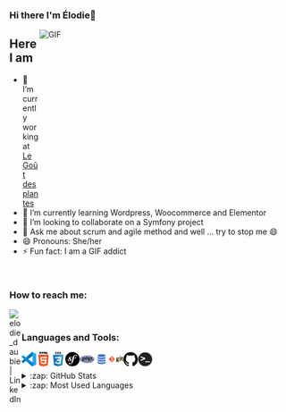 ### Hi there I'm Élodie👋

 <img align="right" alt="GIF" src="https://github.com/arsentieva/arsentieva/blob/main/code.gif?raw=true" width="450" height="300" />


## Here I am
- 🔭 I’m currently working at [Le Goût des plantes]
- 🌱 I’m currently learning Wordpress, Woocommerce and Elementor
- 👯 I’m looking to collaborate on a Symfony project
- 💬 Ask me about scrum and agile method and well ... try to stop me 😄
- 😄 Pronouns: She/her
- ⚡ Fun fact: I am a GIF addict

<br />

### How to reach me:
[<img align="left" alt="elodie_daubie | LinkedIn" width="22px" src="https://cdn.jsdelivr.net/npm/simple-icons@v3/icons/linkedin.svg" />][linkedin]

<br />

### Languages and Tools:

<img align="left" alt="Visual Studio Code" width="26px" src="https://raw.githubusercontent.com/github/explore/80688e429a7d4ef2fca1e82350fe8e3517d3494d/topics/visual-studio-code/visual-studio-code.png" />
<img align="left" alt="HTML5" width="26px" src="https://raw.githubusercontent.com/github/explore/80688e429a7d4ef2fca1e82350fe8e3517d3494d/topics/html/html.png" />
<img align="left" alt="CSS3" width="26px" src="https://raw.githubusercontent.com/github/explore/80688e429a7d4ef2fca1e82350fe8e3517d3494d/topics/css/css.png" />
<img align="left" alt="Symfony" width="26px" 
src="https://raw.githubusercontent.com/github/explore/80688e429a7d4ef2fca1e82350fe8e3517d3494d/topics/symfony/symfony.png" />
<img align="left" alt="PHP" width="26px"   
src="https://raw.githubusercontent.com/github/explore/80688e429a7d4ef2fca1e82350fe8e3517d3494d/topics/php/php.png" />
<img align="left" alt="Sql" width="26px"      
src="https://raw.githubusercontent.com/github/explore/80688e429a7d4ef2fca1e82350fe8e3517d3494d/topics/sql/sql.png" />
<img align="left" alt="Git" width="26px" src="https://raw.githubusercontent.com/github/explore/80688e429a7d4ef2fca1e82350fe8e3517d3494d/topics/git/git.png" />
<img align="left" alt="GitHub" width="26px" src="https://raw.githubusercontent.com/github/explore/78df643247d429f6cc873026c0622819ad797942/topics/github/github.png" />
<img align="left" alt="Terminal" width="26px" src="https://raw.githubusercontent.com/github/explore/80688e429a7d4ef2fca1e82350fe8e3517d3494d/topics/terminal/terminal.png" />

<br />
<br />

<details>
  <summary>:zap: GitHub Stats</summary>

  <img align="left" alt="Elodie's GitHub Stats" src="https://github-readme-stats.vercel.app/api?username=elodiedaubie&show_icons=true&hide_border=true" />

</details>

<details>
  <summary>:zap: Most Used Languages</summary>

<img align="left" alt="Elodie's GitHub Top Languages" src="https://github-readme-stats.vercel.app/api/top-langs/?username=elodiedaubie" />

</details>

[linkedin]: https://linkedin.com/in/elodie-daubie/
[Le Goût des plantes]: https://legoutdesplantes.com/
